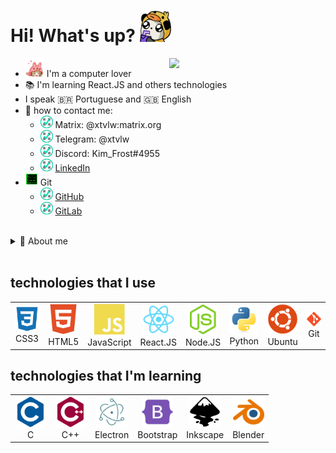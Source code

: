 # Hi! What's up? <img style="width: 50px;"  src="https://github.com/xtvlw/xtvlw/blob/main/imgs/Hi.png?raw=true" />
<img src="https://media4.giphy.com/media/CuuSHzuc0O166MRfjt/giphy.gif?cid=ecf05e47q0jrvhhj1isytvlhfp5xebtyczs07f80nawi8iij&rid=giphy.gif&ct=g" style="width:250px;" align="right"/>

- <img style="width: 30px;" src="https://github.com/xtvlw/xtvlw/blob/main/imgs/love_icon.gif?raw=true" />  I'm a computer lover
- 📚 I'm learning React.JS and others technologies
- I speak 🇧🇷 Portuguese and 🇬🇧 English
- 💬 how to contact me: 
	- <img style="width: 20px;" src="https://github.com/xtvlw/xtvlw/blob/main/imgs/check.gif?raw=true" /> Matrix: @xtvlw:matrix.org
	- <img style="width: 20px;" src="https://github.com/xtvlw/xtvlw/blob/main/imgs/check.gif?raw=true" /> Telegram: @xtvlw
	- <img style="width: 20px;" src="https://github.com/xtvlw/xtvlw/blob/main/imgs/check.gif?raw=true" /> Discord: Kim_Frost#4955
	- <img style="width: 20px;" src="https://github.com/xtvlw/xtvlw/blob/main/imgs/check.gif?raw=true" /> [LinkedIn](https://www.linkedin.com/in/bernardo-cardoso-pereira/)
- <img style="width: 20px;" src="https://github.com/xtvlw/xtvlw/blob/main/imgs/work.gif?raw=true" /> Git
	- <img style="width: 20px;" src="https://github.com/xtvlw/xtvlw/blob/main/imgs/check.gif?raw=true" /> <a href="#">GitHub</a>
	- <img style="width: 20px;" src="https://github.com/xtvlw/xtvlw/blob/main/imgs/check.gif?raw=true" /> [GitLab](https://gitlab.com/NightShine)
	
<br/>
<details>
<summary>👤 About me</summary>
	<div>
		<ul>
			 <li> I'm someone who always like to learn and keep improving my knowledge about technologies.
			 <li> love programming. I learn technologies with a look at web development, but I'm also interested in desktop and games development.
			 <li> I'm also learning design, mostly using Inkscape but sometimes using blender to make some 3D models.
			 <li> I love open source projects, and one day i'll be part of one!
		 </ul>
	</div>
</details>
<br/>

## technologies that I use

<table align="center">
	<tr>
		<td align="center">
			<!--CSS3-->
			<img style="width: 50px;" src="https://raw.githubusercontent.com/xtvlw/xtvlw/76109c206c9f0355e03925d580c883beefbbde69/icons/css3-plain.svg" />
			<br> CSS3
		</td>
		<td align="center">
			<!--HTML5-->
			<img style="width: 50px;" src="https://raw.githubusercontent.com/xtvlw/xtvlw/76109c206c9f0355e03925d580c883beefbbde69/icons/html5-plain.svg" />
			<br> HTML5
		</td>
		<td align="center">
			<!--JavaScript-->
			<img style="width: 50px;" src="https://raw.githubusercontent.com/xtvlw/xtvlw/76109c206c9f0355e03925d580c883beefbbde69/icons/javascript-plain.svg" />
			<br> JavaScript
		</td>
		<td align="center">
			<!--React.JS-->
			<a href="https://reactjs.org/">
				<img style="width: 50px;" src="https://raw.githubusercontent.com/xtvlw/xtvlw/76109c206c9f0355e03925d580c883beefbbde69/icons/react-original.svg" />
			</a>
			<br> React.JS
		</td align="center">
		<td align="center">
			<!--Node.JS-->
			<a href="https://nodejs.org/en/">
				<img style="width: 50px;" src="https://raw.githubusercontent.com/xtvlw/xtvlw/76109c206c9f0355e03925d580c883beefbbde69/icons/nodejs-plain.svg" />
			</a>
			<br> Node.JS
			</td>
		<td align="center">
			<!--python-->
			<a href="https://www.python.org/">
				<img style="width: 50px;" src="https://raw.githubusercontent.com/xtvlw/xtvlw/76109c206c9f0355e03925d580c883beefbbde69/icons/python-original.svg" />
			</a>
			<br> Python
		</td>
		<td align="center">
			<!--Ubuntu-->
			<a href="https://ubuntu.com/">
				<img style="width: 50px;" src="https://raw.githubusercontent.com/xtvlw/xtvlw/76109c206c9f0355e03925d580c883beefbbde69/icons/ubuntu-plain.svg" />
			</a>
			<br> Ubuntu
		</td>
		<td align="center">
			<!--Git-->
			<a href="https://git-scm.com/">
				<img style="width: 50px;" src="https://raw.githubusercontent.com/xtvlw/xtvlw/ecc9eefd1d1adfb9c49cd42241f48e6f2aaa784b/icons/git-plain.svg" />
			</a>
			<br> Git
		</td>
	<tr>
</table>

## technologies that I'm learning

<table align="center">
	<tr>
		<td align="center">
			<!--C-->
			<img style="width: 50px;" src="https://raw.githubusercontent.com/xtvlw/xtvlw/0f451f8f9b15703359cb62c6252e573bbd93c820/icons/c-plain.svg" />
			<br> C
		</td>
		<td align="center">
			<!--C++-->
			<img style="width: 50px;" src="https://raw.githubusercontent.com/xtvlw/xtvlw/0f451f8f9b15703359cb62c6252e573bbd93c820/icons/cplusplus-plain.svg" />
			<br> C++
		</td>
		<td align="center">
			<!--Electron-->
			<a href="https://www.electronjs.org/">
				<img style="width: 50px;" src="https://raw.githubusercontent.com/xtvlw/xtvlw/0f451f8f9b15703359cb62c6252e573bbd93c820/icons/electron-original.svg" />
			</a>
			<br> Electron
		</td>
		<td align="center">
			<!--Bootstrap-->
			<a href="https://getbootstrap.com/">
				<img style="width: 50px;" src="https://raw.githubusercontent.com/xtvlw/xtvlw/0f451f8f9b15703359cb62c6252e573bbd93c820/icons/bootstrap-plain.svg" />
			</a>
			<br> Bootstrap
		</td align="center">
		<td align="center">
			<!--Inkscape-->
			<a href="https://inkscape.org/">
				<img style="width: 50px;" src="https://raw.githubusercontent.com/xtvlw/xtvlw/ecc9eefd1d1adfb9c49cd42241f48e6f2aaa784b/icons/inkscape-plain.svg" />
			</a>
			<br> Inkscape
			</td>
		<td align="center">
			<!--Blender-->
			<a href="https://www.blender.org/">
				<img style="width: 50px;" src="https://raw.githubusercontent.com/xtvlw/xtvlw/ecc9eefd1d1adfb9c49cd42241f48e6f2aaa784b/icons/blender-original.svg" />
			</a>
			<br> Blender
	<tr>
</table>
